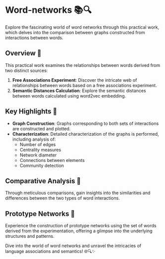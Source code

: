 # Word-networks 📚🔍

Explore the fascinating world of word networks through this practical work, which delves into the comparison between graphs constructed from interactions between words. 

## Overview 🌟
This practical work examines the relationships between words derived from two distinct sources: 

1. **Free Associations Experiment**: Discover the intricate web of relationships between words based on a free associations experiment.
2. **Semantic Distances Calculation**: Explore the semantic distances between words calculated using word2vec embedding.

## Key Highlights 🎉
- **Graph Construction**: Graphs corresponding to both sets of interactions are constructed and plotted.
- **Characterization**: Detailed characterization of the graphs is performed, including analysis of:
  - Number of edges
  - Centrality measures
  - Network diameter
  - Connections between elements
  - Community detection

## Comparative Analysis 🔄
Through meticulous comparisons, gain insights into the similarities and differences between the two types of word interactions.

## Prototype Networks 🚀
Experience the construction of prototype networks using the set of words derived from the experimentation, offering a glimpse into the underlying structures and patterns.

Dive into the world of word networks and unravel the intricacies of language associations and semantics! 🌐🔍✨

